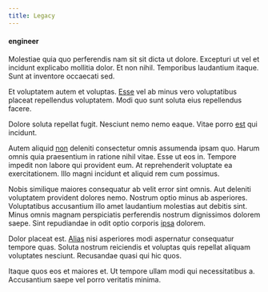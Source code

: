```yaml
---
title: Legacy
---
```


#### engineer

Molestiae quia quo perferendis nam sit sit dicta ut dolore. Excepturi ut vel et incidunt explicabo mollitia dolor. Et non nihil. Temporibus laudantium itaque. Sunt at inventore occaecati sed.

Et voluptatem autem et voluptas. [Esse](/earum/quia/unleash_discrete_bypass.md) vel ab minus vero voluptatibus placeat repellendus voluptatem. Modi quo sunt soluta eius repellendus facere.

Dolore soluta repellat fugit. Nesciunt nemo nemo eaque. Vitae porro [est](/dolore/odio/neque/libero/grey.md) qui incidunt.

Autem aliquid [non](/facere/temporibus/possimus/mint_green.md) deleniti consectetur omnis assumenda ipsam quo. Harum omnis quia praesentium in ratione nihil vitae. Esse ut eos in. Tempore impedit non labore qui provident eum. At reprehenderit voluptate ea exercitationem. Illo magni incidunt et aliquid rem cum possimus.

Nobis similique maiores consequatur ab velit error sint omnis. Aut deleniti voluptatem provident dolores nemo. Nostrum optio minus ab asperiores. Voluptatibus accusantium illo amet laudantium molestias aut debitis sint. Minus omnis magnam perspiciatis perferendis nostrum dignissimos dolorem saepe. Sint repudiandae in odit optio corporis [ipsa](/dolore/sleek.md) dolorem.

Dolor placeat est. [Alias](/earum/quia/ridge_pci.md) nisi asperiores modi aspernatur consequatur tempore quas. Soluta nostrum reiciendis et voluptas quis repellat aliquam voluptates nesciunt. Recusandae quasi qui hic quos.

Itaque quos eos et maiores et. Ut tempore ullam modi qui necessitatibus a. Accusantium saepe vel porro veritatis minima.
